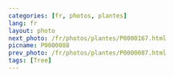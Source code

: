 ```yaml
---
categories: [fr, photos, plantes]
lang: fr
layout: photo
next_photo: /fr/photos/plantes/P0000167.html
picname: P0000088
prev_photo: /fr/photos/plantes/P0000087.html
tags: [Tree]
---
```

